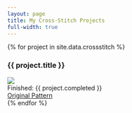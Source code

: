 ```yaml
---
layout: page
title: My Cross-Stitch Projects
full-width: true
---
```


<div class="ui stackable padded grid">
  <div class="ui row">
    {% for project in site.data.crossstitch %}
    <div class="four wide column">
      <div class="ui grey segment">
        <h3>{{ project.title }}</h3>
        <img class="cross-stitch-photo" src="/assets/img/crossstitch/{{ project.img }}" />
        <div>Finished: {{ project.completed }}</div>
        <a class="" href="{{ project.url }}">Original Pattern</a>
      </div>
    </div>
    {% endfor %}
  </div>
</div>
